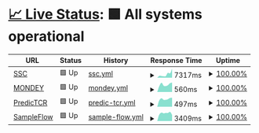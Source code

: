 # [📈 Live Status](https://lkeegan.github.io/monitoring): <!--live status--> **🟩 All systems operational**

<!--start: status pages-->
<!-- This summary is generated by Upptime (https://github.com/upptime/upptime) -->
<!-- Do not edit this manually, your changes will be overwritten -->
<!-- prettier-ignore -->
| URL | Status | History | Response Time | Uptime |
| --- | ------ | ------- | ------------- | ------ |
| <img alt="" src="https://icons.duckduckgo.com/ip3/ssc.uni-heidelberg.de.ico" height="13"> [SSC](https://ssc.uni-heidelberg.de) | 🟩 Up | [ssc.yml](https://github.com/lkeegan/monitoring/commits/HEAD/history/ssc.yml) | <details><summary><img alt="Response time graph" src="./graphs/ssc/response-time-week.png" height="20"> 7317ms</summary><br><a href="https://lkeegan.github.io/monitoring/history/ssc"><img alt="Response time 7317" src="https://img.shields.io/endpoint?url=https%3A%2F%2Fraw.githubusercontent.com%2Flkeegan%2Fmonitoring%2FHEAD%2Fapi%2Fssc%2Fresponse-time.json"></a><br><a href="https://lkeegan.github.io/monitoring/history/ssc"><img alt="24-hour response time 7317" src="https://img.shields.io/endpoint?url=https%3A%2F%2Fraw.githubusercontent.com%2Flkeegan%2Fmonitoring%2FHEAD%2Fapi%2Fssc%2Fresponse-time-day.json"></a><br><a href="https://lkeegan.github.io/monitoring/history/ssc"><img alt="7-day response time 7317" src="https://img.shields.io/endpoint?url=https%3A%2F%2Fraw.githubusercontent.com%2Flkeegan%2Fmonitoring%2FHEAD%2Fapi%2Fssc%2Fresponse-time-week.json"></a><br><a href="https://lkeegan.github.io/monitoring/history/ssc"><img alt="30-day response time 7317" src="https://img.shields.io/endpoint?url=https%3A%2F%2Fraw.githubusercontent.com%2Flkeegan%2Fmonitoring%2FHEAD%2Fapi%2Fssc%2Fresponse-time-month.json"></a><br><a href="https://lkeegan.github.io/monitoring/history/ssc"><img alt="1-year response time 7317" src="https://img.shields.io/endpoint?url=https%3A%2F%2Fraw.githubusercontent.com%2Flkeegan%2Fmonitoring%2FHEAD%2Fapi%2Fssc%2Fresponse-time-year.json"></a></details> | <details><summary><a href="https://lkeegan.github.io/monitoring/history/ssc">100.00%</a></summary><a href="https://lkeegan.github.io/monitoring/history/ssc"><img alt="All-time uptime 100.00%" src="https://img.shields.io/endpoint?url=https%3A%2F%2Fraw.githubusercontent.com%2Flkeegan%2Fmonitoring%2FHEAD%2Fapi%2Fssc%2Fuptime.json"></a><br><a href="https://lkeegan.github.io/monitoring/history/ssc"><img alt="24-hour uptime 100.00%" src="https://img.shields.io/endpoint?url=https%3A%2F%2Fraw.githubusercontent.com%2Flkeegan%2Fmonitoring%2FHEAD%2Fapi%2Fssc%2Fuptime-day.json"></a><br><a href="https://lkeegan.github.io/monitoring/history/ssc"><img alt="7-day uptime 100.00%" src="https://img.shields.io/endpoint?url=https%3A%2F%2Fraw.githubusercontent.com%2Flkeegan%2Fmonitoring%2FHEAD%2Fapi%2Fssc%2Fuptime-week.json"></a><br><a href="https://lkeegan.github.io/monitoring/history/ssc"><img alt="30-day uptime 100.00%" src="https://img.shields.io/endpoint?url=https%3A%2F%2Fraw.githubusercontent.com%2Flkeegan%2Fmonitoring%2FHEAD%2Fapi%2Fssc%2Fuptime-month.json"></a><br><a href="https://lkeegan.github.io/monitoring/history/ssc"><img alt="1-year uptime 100.00%" src="https://img.shields.io/endpoint?url=https%3A%2F%2Fraw.githubusercontent.com%2Flkeegan%2Fmonitoring%2FHEAD%2Fapi%2Fssc%2Fuptime-year.json"></a></details>
| <img alt="" src="https://icons.duckduckgo.com/ip3/mondey.de.ico" height="13"> [MONDEY](https://mondey.de) | 🟩 Up | [mondey.yml](https://github.com/lkeegan/monitoring/commits/HEAD/history/mondey.yml) | <details><summary><img alt="Response time graph" src="./graphs/mondey/response-time-week.png" height="20"> 560ms</summary><br><a href="https://lkeegan.github.io/monitoring/history/mondey"><img alt="Response time 560" src="https://img.shields.io/endpoint?url=https%3A%2F%2Fraw.githubusercontent.com%2Flkeegan%2Fmonitoring%2FHEAD%2Fapi%2Fmondey%2Fresponse-time.json"></a><br><a href="https://lkeegan.github.io/monitoring/history/mondey"><img alt="24-hour response time 560" src="https://img.shields.io/endpoint?url=https%3A%2F%2Fraw.githubusercontent.com%2Flkeegan%2Fmonitoring%2FHEAD%2Fapi%2Fmondey%2Fresponse-time-day.json"></a><br><a href="https://lkeegan.github.io/monitoring/history/mondey"><img alt="7-day response time 560" src="https://img.shields.io/endpoint?url=https%3A%2F%2Fraw.githubusercontent.com%2Flkeegan%2Fmonitoring%2FHEAD%2Fapi%2Fmondey%2Fresponse-time-week.json"></a><br><a href="https://lkeegan.github.io/monitoring/history/mondey"><img alt="30-day response time 560" src="https://img.shields.io/endpoint?url=https%3A%2F%2Fraw.githubusercontent.com%2Flkeegan%2Fmonitoring%2FHEAD%2Fapi%2Fmondey%2Fresponse-time-month.json"></a><br><a href="https://lkeegan.github.io/monitoring/history/mondey"><img alt="1-year response time 560" src="https://img.shields.io/endpoint?url=https%3A%2F%2Fraw.githubusercontent.com%2Flkeegan%2Fmonitoring%2FHEAD%2Fapi%2Fmondey%2Fresponse-time-year.json"></a></details> | <details><summary><a href="https://lkeegan.github.io/monitoring/history/mondey">100.00%</a></summary><a href="https://lkeegan.github.io/monitoring/history/mondey"><img alt="All-time uptime 100.00%" src="https://img.shields.io/endpoint?url=https%3A%2F%2Fraw.githubusercontent.com%2Flkeegan%2Fmonitoring%2FHEAD%2Fapi%2Fmondey%2Fuptime.json"></a><br><a href="https://lkeegan.github.io/monitoring/history/mondey"><img alt="24-hour uptime 100.00%" src="https://img.shields.io/endpoint?url=https%3A%2F%2Fraw.githubusercontent.com%2Flkeegan%2Fmonitoring%2FHEAD%2Fapi%2Fmondey%2Fuptime-day.json"></a><br><a href="https://lkeegan.github.io/monitoring/history/mondey"><img alt="7-day uptime 100.00%" src="https://img.shields.io/endpoint?url=https%3A%2F%2Fraw.githubusercontent.com%2Flkeegan%2Fmonitoring%2FHEAD%2Fapi%2Fmondey%2Fuptime-week.json"></a><br><a href="https://lkeegan.github.io/monitoring/history/mondey"><img alt="30-day uptime 100.00%" src="https://img.shields.io/endpoint?url=https%3A%2F%2Fraw.githubusercontent.com%2Flkeegan%2Fmonitoring%2FHEAD%2Fapi%2Fmondey%2Fuptime-month.json"></a><br><a href="https://lkeegan.github.io/monitoring/history/mondey"><img alt="1-year uptime 100.00%" src="https://img.shields.io/endpoint?url=https%3A%2F%2Fraw.githubusercontent.com%2Flkeegan%2Fmonitoring%2FHEAD%2Fapi%2Fmondey%2Fuptime-year.json"></a></details>
| <img alt="" src="https://icons.duckduckgo.com/ip3/predictcr.com.ico" height="13"> [PredicTCR](https://predictcr.com) | 🟩 Up | [predic-tcr.yml](https://github.com/lkeegan/monitoring/commits/HEAD/history/predic-tcr.yml) | <details><summary><img alt="Response time graph" src="./graphs/predic-tcr/response-time-week.png" height="20"> 497ms</summary><br><a href="https://lkeegan.github.io/monitoring/history/predic-tcr"><img alt="Response time 497" src="https://img.shields.io/endpoint?url=https%3A%2F%2Fraw.githubusercontent.com%2Flkeegan%2Fmonitoring%2FHEAD%2Fapi%2Fpredic-tcr%2Fresponse-time.json"></a><br><a href="https://lkeegan.github.io/monitoring/history/predic-tcr"><img alt="24-hour response time 497" src="https://img.shields.io/endpoint?url=https%3A%2F%2Fraw.githubusercontent.com%2Flkeegan%2Fmonitoring%2FHEAD%2Fapi%2Fpredic-tcr%2Fresponse-time-day.json"></a><br><a href="https://lkeegan.github.io/monitoring/history/predic-tcr"><img alt="7-day response time 497" src="https://img.shields.io/endpoint?url=https%3A%2F%2Fraw.githubusercontent.com%2Flkeegan%2Fmonitoring%2FHEAD%2Fapi%2Fpredic-tcr%2Fresponse-time-week.json"></a><br><a href="https://lkeegan.github.io/monitoring/history/predic-tcr"><img alt="30-day response time 497" src="https://img.shields.io/endpoint?url=https%3A%2F%2Fraw.githubusercontent.com%2Flkeegan%2Fmonitoring%2FHEAD%2Fapi%2Fpredic-tcr%2Fresponse-time-month.json"></a><br><a href="https://lkeegan.github.io/monitoring/history/predic-tcr"><img alt="1-year response time 497" src="https://img.shields.io/endpoint?url=https%3A%2F%2Fraw.githubusercontent.com%2Flkeegan%2Fmonitoring%2FHEAD%2Fapi%2Fpredic-tcr%2Fresponse-time-year.json"></a></details> | <details><summary><a href="https://lkeegan.github.io/monitoring/history/predic-tcr">100.00%</a></summary><a href="https://lkeegan.github.io/monitoring/history/predic-tcr"><img alt="All-time uptime 100.00%" src="https://img.shields.io/endpoint?url=https%3A%2F%2Fraw.githubusercontent.com%2Flkeegan%2Fmonitoring%2FHEAD%2Fapi%2Fpredic-tcr%2Fuptime.json"></a><br><a href="https://lkeegan.github.io/monitoring/history/predic-tcr"><img alt="24-hour uptime 100.00%" src="https://img.shields.io/endpoint?url=https%3A%2F%2Fraw.githubusercontent.com%2Flkeegan%2Fmonitoring%2FHEAD%2Fapi%2Fpredic-tcr%2Fuptime-day.json"></a><br><a href="https://lkeegan.github.io/monitoring/history/predic-tcr"><img alt="7-day uptime 100.00%" src="https://img.shields.io/endpoint?url=https%3A%2F%2Fraw.githubusercontent.com%2Flkeegan%2Fmonitoring%2FHEAD%2Fapi%2Fpredic-tcr%2Fuptime-week.json"></a><br><a href="https://lkeegan.github.io/monitoring/history/predic-tcr"><img alt="30-day uptime 100.00%" src="https://img.shields.io/endpoint?url=https%3A%2F%2Fraw.githubusercontent.com%2Flkeegan%2Fmonitoring%2FHEAD%2Fapi%2Fpredic-tcr%2Fuptime-month.json"></a><br><a href="https://lkeegan.github.io/monitoring/history/predic-tcr"><img alt="1-year uptime 100.00%" src="https://img.shields.io/endpoint?url=https%3A%2F%2Fraw.githubusercontent.com%2Flkeegan%2Fmonitoring%2FHEAD%2Fapi%2Fpredic-tcr%2Fuptime-year.json"></a></details>
| <img alt="" src="https://icons.duckduckgo.com/ip3/circuitseq.iwr.uni-heidelberg.de.ico" height="13"> [SampleFlow](https://circuitseq.iwr.uni-heidelberg.de/) | 🟩 Up | [sample-flow.yml](https://github.com/lkeegan/monitoring/commits/HEAD/history/sample-flow.yml) | <details><summary><img alt="Response time graph" src="./graphs/sample-flow/response-time-week.png" height="20"> 3409ms</summary><br><a href="https://lkeegan.github.io/monitoring/history/sample-flow"><img alt="Response time 3409" src="https://img.shields.io/endpoint?url=https%3A%2F%2Fraw.githubusercontent.com%2Flkeegan%2Fmonitoring%2FHEAD%2Fapi%2Fsample-flow%2Fresponse-time.json"></a><br><a href="https://lkeegan.github.io/monitoring/history/sample-flow"><img alt="24-hour response time 3409" src="https://img.shields.io/endpoint?url=https%3A%2F%2Fraw.githubusercontent.com%2Flkeegan%2Fmonitoring%2FHEAD%2Fapi%2Fsample-flow%2Fresponse-time-day.json"></a><br><a href="https://lkeegan.github.io/monitoring/history/sample-flow"><img alt="7-day response time 3409" src="https://img.shields.io/endpoint?url=https%3A%2F%2Fraw.githubusercontent.com%2Flkeegan%2Fmonitoring%2FHEAD%2Fapi%2Fsample-flow%2Fresponse-time-week.json"></a><br><a href="https://lkeegan.github.io/monitoring/history/sample-flow"><img alt="30-day response time 3409" src="https://img.shields.io/endpoint?url=https%3A%2F%2Fraw.githubusercontent.com%2Flkeegan%2Fmonitoring%2FHEAD%2Fapi%2Fsample-flow%2Fresponse-time-month.json"></a><br><a href="https://lkeegan.github.io/monitoring/history/sample-flow"><img alt="1-year response time 3409" src="https://img.shields.io/endpoint?url=https%3A%2F%2Fraw.githubusercontent.com%2Flkeegan%2Fmonitoring%2FHEAD%2Fapi%2Fsample-flow%2Fresponse-time-year.json"></a></details> | <details><summary><a href="https://lkeegan.github.io/monitoring/history/sample-flow">100.00%</a></summary><a href="https://lkeegan.github.io/monitoring/history/sample-flow"><img alt="All-time uptime 100.00%" src="https://img.shields.io/endpoint?url=https%3A%2F%2Fraw.githubusercontent.com%2Flkeegan%2Fmonitoring%2FHEAD%2Fapi%2Fsample-flow%2Fuptime.json"></a><br><a href="https://lkeegan.github.io/monitoring/history/sample-flow"><img alt="24-hour uptime 100.00%" src="https://img.shields.io/endpoint?url=https%3A%2F%2Fraw.githubusercontent.com%2Flkeegan%2Fmonitoring%2FHEAD%2Fapi%2Fsample-flow%2Fuptime-day.json"></a><br><a href="https://lkeegan.github.io/monitoring/history/sample-flow"><img alt="7-day uptime 100.00%" src="https://img.shields.io/endpoint?url=https%3A%2F%2Fraw.githubusercontent.com%2Flkeegan%2Fmonitoring%2FHEAD%2Fapi%2Fsample-flow%2Fuptime-week.json"></a><br><a href="https://lkeegan.github.io/monitoring/history/sample-flow"><img alt="30-day uptime 100.00%" src="https://img.shields.io/endpoint?url=https%3A%2F%2Fraw.githubusercontent.com%2Flkeegan%2Fmonitoring%2FHEAD%2Fapi%2Fsample-flow%2Fuptime-month.json"></a><br><a href="https://lkeegan.github.io/monitoring/history/sample-flow"><img alt="1-year uptime 100.00%" src="https://img.shields.io/endpoint?url=https%3A%2F%2Fraw.githubusercontent.com%2Flkeegan%2Fmonitoring%2FHEAD%2Fapi%2Fsample-flow%2Fuptime-year.json"></a></details>

<!--end: status pages-->
